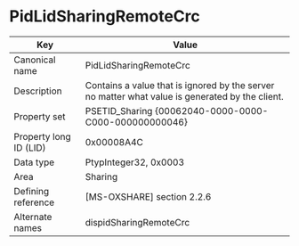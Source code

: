 # PidLidSharingRemoteCrc

| Key | Value |
|---|---|
| Canonical name | PidLidSharingRemoteCrc |
| Description | Contains a value that is ignored by the server no matter what value is generated by the client. |
| Property set | PSETID_Sharing {00062040-0000-0000-C000-000000000046} |
| Property long ID (LID) | 0x00008A4C |
| Data type | PtypInteger32, 0x0003 |
| Area | Sharing |
| Defining reference | [MS-OXSHARE] section 2.2.6 |
| Alternate names | dispidSharingRemoteCrc |

